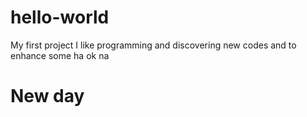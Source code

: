# hello-world
My first project
I like programming and discovering new codes and to enhance 
some
ha ok na
# New day
